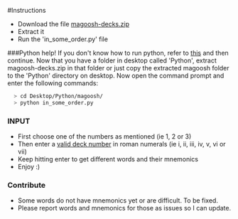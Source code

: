 #Instructions

  - Download the file [magoosh-decks.zip](https://github.com/saip009/gre-words/blob/master/Magoosh/magoosh-decks.zip)
  - Extract it
  - Run the 'in_some_order.py' file

###Python help!
If you don't know how to run python, refer to [this](https://github.com/saip009/gre-words) and then continue. Now that you have a folder in desktop called 'Python', extract magoosh-decks.zip in that folder or just copy the extracted magoosh folder to the 'Python' directory on desktop. Now open the command prompt and enter the following commands: 

 ```sh
   > cd Desktop/Python/magoosh/
   > python in_some_order.py
  ```

### INPUT
  - First choose one of the numbers as mentioned (ie 1, 2 or 3)
  - Then enter a [valid deck number](https://gre.magoosh.com/flashcards/vocabulary/decks) in roman numerals (ie i, ii, iii, iv, v, vi or vii)
  - Keep hitting enter to get different words and their mnemonics 
  - Enjoy :)
 

### Contribute
  - Some words do not have mnemonics yet or are difficult. To be fixed.
  - Please report words and mnemonics for those as issues so I can update.
